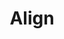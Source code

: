 ---
blog: https://align.com/blog
instagram: https://instagram.com/alignitadvisor
linkedin: https://linkedin.com/company/162371
logohandle: align
pinterest: https://pinterest.com/alignitadvisor
sort: align
title: Align
twitter: https://x.com/alignitadvisor
website: https://www.align.com/
---